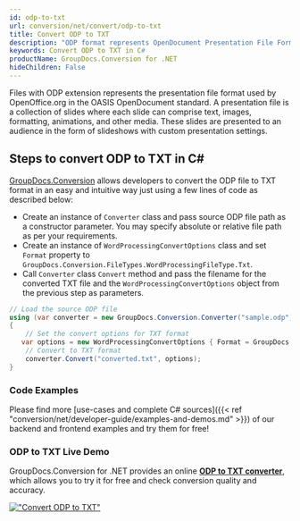 ```yaml
---
id: odp-to-txt
url: conversion/net/convert/odp-to-txt
title: Convert ODP to TXT
description: "ODP format represents OpenDocument Presentation File Format with .odp extension. Learn how to convert ODP to TXT file programmatically in C# language using GroupDocs.Conversion for .NET library."
keywords: Convert ODP to TXT in C#
productName: GroupDocs.Conversion for .NET
hideChildren: False
---
```


Files with ODP extension represents the presentation file format used by OpenOffice.org in the OASIS OpenDocument standard. A presentation file is a collection of slides where each slide can comprise text, images, formatting, animations, and other media. These slides are presented to an audience in the form of slideshows with custom presentation settings.

## Steps to convert ODP to TXT in C#

[GroupDocs.Conversion](https://products.groupdocs.com/conversion/net) allows developers to convert the ODP file to TXT format in an easy and intuitive way just using a few lines of code as described below:

* Create an instance of `Converter` class and pass source ODP file path as a constructor parameter. You may specify absolute or relative file path as per your requirements. 
* Create an instance of `WordProcessingConvertOptions` class and set `Format` property to `GroupDocs.Conversion.FileTypes.WordProcessingFileType.Txt`.
* Call `Converter` class `Convert` method and pass the filename for the converted TXT file and the `WordProcessingConvertOptions` object from the previous step as parameters.

```csharp
// Load the source ODP file
using (var converter = new GroupDocs.Conversion.Converter("sample.odp"))
{
    // Set the convert options for TXT format
   var options = new WordProcessingConvertOptions { Format = GroupDocs.Conversion.FileTypes.WordProcessingFileType.Txt };
    // Convert to TXT format
    converter.Convert("converted.txt", options);
}
```

### Code Examples

Please find more [use-cases and complete C# sources]({{< ref "conversion/net/developer-guide/examples-and-demos.md" >}}) of our backend and frontend examples and try them for free!

### ODP to TXT Live Demo

GroupDocs.Conversion for .NET provides an online [**ODP to TXT converter**](https://products.groupdocs.app/conversion/odp-to-txt), which allows you to try it for free and check conversion quality and accuracy.

[!["Convert ODP to TXT"](conversion/net/images/convert-to-txt/convert-odp-to-txt.png)](https://products.groupdocs.app/conversion/odp-to-txt)